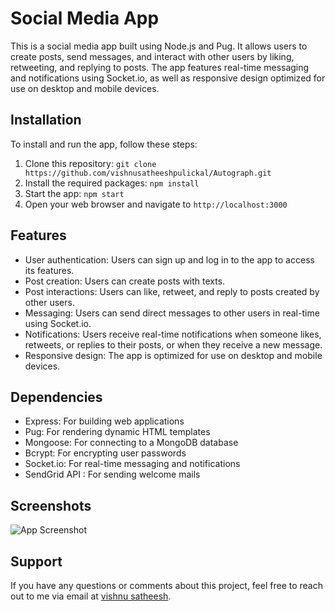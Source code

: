 # Social Media App
This is a social media app built using Node.js and Pug. It allows users to create posts, send messages, and interact with other users by liking, retweeting, and replying to posts. The app features real-time messaging and notifications using Socket.io, as well as responsive design optimized for use on desktop and mobile devices.

## Installation

To install and run the app, follow these steps:

1. Clone this repository: `git clone https://github.com/vishnusatheeshpulickal/Autograph.git`
2. Install the required packages: `npm install`
3. Start the app: `npm start`
4. Open your web browser and navigate to `http://localhost:3000`

## Features
* User authentication: Users can sign up and log in to the app to access its features.
* Post creation: Users can create posts with texts.
* Post interactions: Users can like, retweet, and reply to posts created by other users.
* Messaging: Users can send direct messages to other users in real-time using Socket.io.
* Notifications: Users receive real-time notifications when someone likes, retweets, or replies to their posts, or when they receive a new message.
* Responsive design: The app is optimized for use on desktop and mobile devices.

## Dependencies

* Express: For building web applications
* Pug: For rendering dynamic HTML templates
* Mongoose: For connecting to a MongoDB database
* Bcrypt: For encrypting user passwords
* Socket.io: For real-time messaging and notifications
* SendGrid API : For sending welcome mails


## Screenshots

![App Screenshot](https://res.cloudinary.com/vishnusatheesh/image/upload/v1681501739/Autograph-3_qtvyjz.png)
## Support

If you have any questions or comments about this project, feel free to reach out to me via email at [vishnu satheesh](mailto:vishnusatheeshdev@gmail.com).

